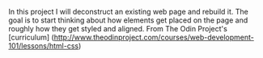 In this project I will deconstruct an existing web page and rebuild it. The goal is to start thinking about how elements get placed on the page and roughly how they get styled and aligned. From The Odin Project's [curriculum] (http://www.theodinproject.com/courses/web-development-101/lessons/html-css)